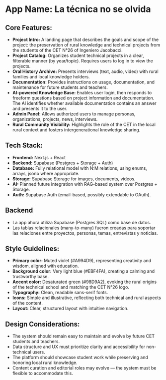 # **App Name**: La técnica no se olvida

## Core Features:

- **Project Intro:** A landing page that describes the goals and scope of the project: the preservation of rural knowledge and technical projects from the students of the CET N°26 of Ingeniero Jacobacci.
- **Project Catalog:** Organizes student technical projects in a clear, filterable manner (by year/topic). Requires users to log in to view the projects.
- **Oral History Archive:** Presents interviews (text, audio, video) with rural families and local knowledge holders.
- **Documentation:** Provides instructions on usage, documentation, and maintenance for future students and teachers.
- **AI-powered Knowledge Base:** Enables user login, then responds to freeform questions based on project information and documentation. The AI identifies whether available documentation contains an answer and presents it to the user.
- **Admin Panel:** Allows authorized users to manage personas, organizations, projects, news, interviews.
- **Rural Community Visibility:** Highlights the role of the CET in the local rural context and fosters intergenerational knowledge sharing.

## Tech Stack:

- **Frontend:** Next.js + React
- **Backend:** Supabase (Postgres + Storage + Auth)
- **Database:** Fully relational model with N:M relations, using enums, arrays, jsonb where appropriate.
- **Storage:** Supabase Storage for images, documents, videos.
- **AI:** Planned future integration with RAG-based system over Postgres + Storage.
- **Auth:** Supabase Auth (email-based, possibly extendable to OAuth).

## Backend

- La app ahora utiliza Supabase (Postgres SQL) como base de datos.
- Las tablas relacionales (many-to-many) fueron creadas para soportar las relaciones entre proyectos, personas, temas, entrevistas y noticias.


## Style Guidelines:

- **Primary color:** Muted violet (#A994D9), representing creativity and wisdom, aligned with education.
- **Background color:** Very light blue (#EBF4FA), creating a calming and trustworthy base.
- **Accent color:** Desaturated green (#98D9A2), evoking the rural origins of the technical school and matching the CET N°26 logo.
- **Typography:** Clean, readable sans-serif fonts.
- **Icons:** Simple and illustrative, reflecting both technical and rural aspects of the content.
- **Layout:** Clear, structured layout with intuitive navigation.

## Design Considerations:

- The system should remain easy to maintain and evolve by future CET students and teachers.
- Data structure and UX must prioritize clarity and accessibility for non-technical users.
- The platform should showcase student work while preserving and honoring local rural knowledge.
- Content curation and editorial roles may evolve — the system must be flexible to accommodate this.

